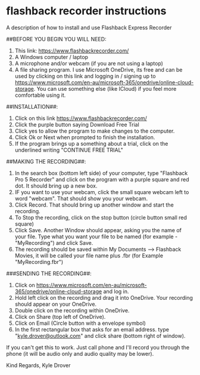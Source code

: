 # flashback recorder instructions
A description of how to install and use Flashback Express Recorder

##BEFORE YOU BEGIN YOU WILL NEED: 
1. This link: https://www.flashbackrecorder.com/
2. A Windows computer / laptop
3. A microphone and/or webcam (if you are not using a laptop) 
4. A file sharing program. I use Microsoft OneDrive, its free and can be used by clicking on this link and logging in / signing up to https://www.microsoft.com/en-au/microsoft-365/onedrive/online-cloud-storage. You can use something else (like ICloud) if you feel more comfortable using it. 


##INSTALLATION##: 
1. Click on this link https://www.flashbackrecorder.com/
2. Click the purple button saying Download Free Trial 
3. Click yes to allow the program to make changes to the computer. 
4. Click Ok or Next when prompted to finish the installation.
5. If the program brings up a something about a trial, click on the underlined writing "CONTINUE FREE TRIAL" 

##MAKING THE RECORDING##: 
1. In the search box (bottom left side) of your computer, type "Flashback Pro 5 Recorder" and click on the program with a purple square and red dot. It should bring up a new box. 
2. IF you want to use your webcam, click the small square webcam left to word "webcam". That should show you your webcam. 
3. Click Record. That should bring up another window and start the recording. 
4. To Stop the recording, click on the stop button (circle button small red square) 
5. Click Save. Another Window should appear, asking you the name of your file. Type what you want your file to be named (for example - "MyRecording") and click Save.
6. The recording should be saved within My Documents --> Flashback Movies, it will be called your file name plus .fbr (for Example "MyRecording.fbr")

###SENDING THE RECORDING##: 
1. Click on https://www.microsoft.com/en-au/microsoft-365/onedrive/online-cloud-storage and log in. 
2. Hold left click on the recording and drag it into OneDrive. Your recording should appear on your OneDrive. 
3. Double click on the recording within OneDrive. 
4. Click on Share (top left of OneDrive). 
5. Click on Email (Circle button with a envelope symbol) 
6. In the first rectangular box that asks for an email address. type "kyle.drover@outlook.com" and click share (bottom right of window).

If you can't get this to work. Just call phone and I'll record you through the phone (it will be audio only and audio quality may be lower). 

Kind Regards, 
Kyle Drover
